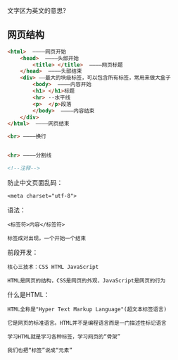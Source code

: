 <!DOCTYPE html> 
<!DOCTYPE 指定文件语言>  
<html lang="en">  文字区为英文的意思? 



## 网页结构

```html
<html>  ————网页开始
    <head>  ————头部开始
        <title> </title>  ————网页标题
    </head>  ————头部结束
    <div> ——最大的块级标签，可以包含所有标签，常用来做大盒子
        <body>  ————内容开始
        <h1> </h1>标题
        <hr> --水平线
        <p>  </p>段落
        </body>  ————内容结束
    </div>
</html>  ————网页结束

<br> ————换行


<hr> ————分割线

<!--注释-->


```

防止中文页面乱码：
    
    <meta charset="utf-8">

语法：
    
    <标签符>内容</标签符>

    标签成对出现，一个开始一个结束

前段开发：

    核心三技术：CSS HTML JavaScript

    HTML是网页的结构，CSS是网页的外观，JavaScript是网页的行为

什么是HTML：

    HTML全称是"Hyper Text Markup Language"(超文本标签语言)

    它是网页的标准语言。HTML并不是编程语言而是一门描述性标记语言

    学习HTML就是学习各种标签，学习网页的“骨架”

    我们也把“标签”说成“元素”



